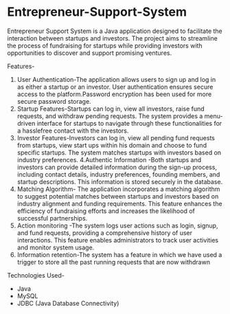 # Entrepreneur-Support-System

Entrepreneur Support System is a Java application designed to facilitate the interaction between
startups and investors. The project aims to streamline the process of fundraising for
startups while providing investors with opportunities to discover and support promising
ventures.

Features-
1. User Authentication-The application allows users to sign up and log in as either a
startup or an investor. User authentication ensures secure access to the
platform.Password encryption has been used for more secure password storage.
2. Startup Features-Startups can log in, view all investors, raise fund requests, and
withdraw pending requests. The system provides a menu-driven interface for startups to
navigate through these functionalities for a hasslefree contact with the investors.
3. Investor Features-Investors can log in, view all pending fund requests from startups,
view start ups within his domain and choose to fund specific startups. The system
matches startups with investors based on industry preferences.
4.Authentic Information -Both startups and investors can provide detailed information
during the sign-up process, including contact details, industry preferences, founding
members, and startup descriptions. This information is stored securely in the database.
5. Matching Algorithm- The application incorporates a matching algorithm to suggest
potential matches between startups and investors based on industry alignment and
funding requirements. This feature enhances the efficiency of fundraising efforts and
increases the likelihood of successful partnerships.
6. Action monitoring -The system logs user actions such as login, signup, and fund
requests, providing a comprehensive history of user interactions. This feature enables
administrators to track user activities and monitor system usage.
7. Information retention-The system has a feature in which we have used a trigger to
store all the past running requests that are now withdrawn

Technologies Used-
- Java
- MySQL
- JDBC (Java Database Connectivity)
